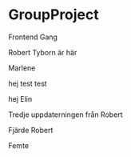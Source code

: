 # GroupProject

Frontend Gang

Robert Tyborn är här

Marlene

hej
test test

hej
Elin

Tredje uppdaterningen från Robert

Fjärde Robert

Femte